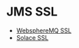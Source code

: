 # JMS SSL

 - [WebsphereMQ SSL](advanced-webspheremq-ssl.md)
 - [Solace SSL](advanced-solace-ssl.md)
